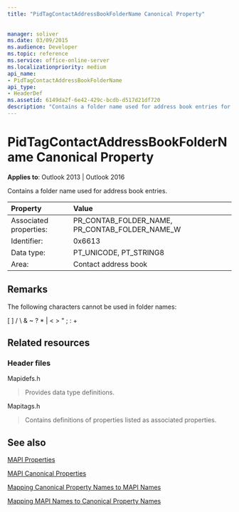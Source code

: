 ```yaml
---
title: "PidTagContactAddressBookFolderName Canonical Property"
 
 
manager: soliver
ms.date: 03/09/2015
ms.audience: Developer
ms.topic: reference
ms.service: office-online-server
ms.localizationpriority: medium
api_name:
- PidTagContactAddressBookFolderName
api_type:
- HeaderDef
ms.assetid: 6149da2f-6e42-429c-bcdb-d517d21df720
description: "Contains a folder name used for address book entries for Outlook 2013 or Outlook 2016."
---
```


# PidTagContactAddressBookFolderName Canonical Property

  
  
**Applies to**: Outlook 2013 | Outlook 2016 
  
Contains a folder name used for address book entries.
  
|Property |Value |
|:-----|:-----|
|Associated properties:  <br/> |PR_CONTAB_FOLDER_NAME, PR_CONTAB_FOLDER_NAME_W  <br/> |
|Identifier:  <br/> |0x6613  <br/> |
|Data type:  <br/> |PT_UNICODE, PT_STRING8  <br/> |
|Area:  <br/> |Contact address book  <br/> |
   
## Remarks

The following characters cannot be used in folder names:
  
[ ] / \ &amp; ~ ? \* | \< \> " ; : +
  
## Related resources

### Header files

Mapidefs.h
  
> Provides data type definitions.
    
Mapitags.h
  
> Contains definitions of properties listed as associated properties.
    
## See also



[MAPI Properties](mapi-properties.md)
  
[MAPI Canonical Properties](mapi-canonical-properties.md)
  
[Mapping Canonical Property Names to MAPI Names](mapping-canonical-property-names-to-mapi-names.md)
  
[Mapping MAPI Names to Canonical Property Names](mapping-mapi-names-to-canonical-property-names.md)

